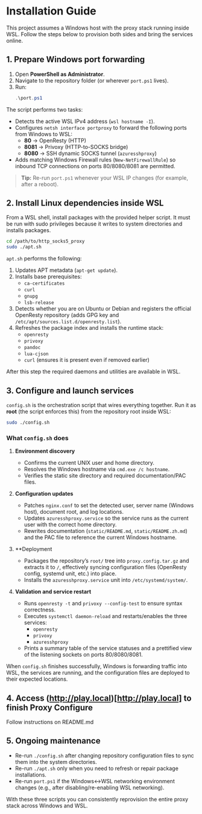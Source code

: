 # Installation Guide

This project assumes a Windows host with the proxy stack running inside WSL. Follow the steps below to provision both sides and bring the services online.

## 1. Prepare Windows port forwarding

1. Open **PowerShell as Administrator**.
2. Navigate to the repository folder (or wherever `port.ps1` lives).
3. Run:
   ```powershell
   .\port.ps1
   ```

The script performs two tasks:

- Detects the active WSL IPv4 address (`wsl hostname -I`).
- Configures `netsh interface portproxy` to forward the following ports from Windows to WSL:
  - **80** → OpenResty (HTTP)
  - **8081** → Privoxy (HTTP-to-SOCKS bridge)
  - **8080** → SSH dynamic SOCKS tunnel (`azuresshproxy`)
- Adds matching Windows Firewall rules (`New-NetFirewallRule`) so inbound TCP connections on ports 80/8080/8081 are permitted.

> **Tip:** Re-run `port.ps1` whenever your WSL IP changes (for example, after a reboot).

## 2. Install Linux dependencies inside WSL

From a WSL shell, install packages with the provided helper script. It must be run with sudo privileges because it writes to system directories and installs packages.

```bash
cd /path/to/http_socks5_proxy
sudo ./apt.sh
```

`apt.sh` performs the following:

1. Updates APT metadata (`apt-get update`).
2. Installs base prerequisites:
   - `ca-certificates`
   - `curl`
   - `gnupg`
   - `lsb-release`
3. Detects whether you are on Ubuntu or Debian and registers the official OpenResty repository (adds GPG key and `/etc/apt/sources.list.d/openresty.list`).
4. Refreshes the package index and installs the runtime stack:
   - `openresty`
   - `privoxy`
   - `pandoc`
   - `lua-cjson`
   - `curl` (ensures it is present even if removed earlier)

After this step the required daemons and utilities are available in WSL.

## 3. Configure and launch services

`config.sh` is the orchestration script that wires everything together. Run it as **root** (the script enforces this) from the repository root inside WSL:

```bash
sudo ./config.sh
```

### What `config.sh` does

1. **Environment discovery**
   - Confirms the current UNIX user and home directory.
   - Resolves the Windows hostname via `cmd.exe /c hostname`.
   - Verifies the static site directory and required documentation/PAC files.

2. **Configuration updates**
   - Patches `nginx.conf` to set the detected user, server name (Windows host), document root, and log locations.
   - Updates `azuresshproxy.service` so the service runs as the current user with the correct home directory.
   - Rewrites documentation (`static/README.md`, `static/README.zh.md`) and the PAC file to reference the current Windows hostname.

3. **Deployment
   - Packages the repository’s `root/` tree into `proxy.config.tar.gz` and extracts it to `/`, effectively syncing configuration files (OpenResty config, systemd unit, etc.) into place.
   - Installs the `azuresshproxy.service` unit into `/etc/systemd/system/`.

4. **Validation and service restart**
   - Runs `openresty -t` and `privoxy --config-test` to ensure syntax correctness.
   - Executes `systemctl daemon-reload` and restarts/enables the three services:
     - `openresty`
     - `privoxy`
     - `azuresshproxy`
   - Prints a summary table of the service statuses and a prettified view of the listening sockets on ports 80/8080/8081.

When `config.sh` finishes successfully, Windows is forwarding traffic into WSL, the services are running, and the configuration files are deployed to their expected locations.

## 4. Access (http://play.local)[http://play.local] to finish Proxy Configure
Follow instructions on README.md

## 5. Ongoing maintenance

- Re-run `./config.sh` after changing repository configuration files to sync them into the system directories.
- Re-run `./apt.sh` only when you need to refresh or repair package installations.
- Re-run `port.ps1` if the Windows↔WSL networking environment changes (e.g., after disabling/re-enabling WSL networking).

With these three scripts you can consistently reprovision the entire proxy stack across Windows and WSL.

